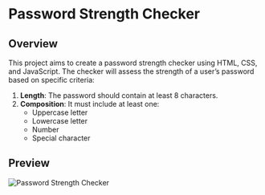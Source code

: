 # Password Strength Checker

## Overview
This project aims to create a password strength checker using HTML, CSS, and JavaScript. The checker will assess the strength of a user’s password based on specific criteria:

1. **Length**: The password should contain at least 8 characters.
2. **Composition**: It must include at least one:
    - Uppercase letter
    - Lowercase letter
    - Number
    - Special character

## Preview
![Password Strength Checker](https://github.com/nguyetha79/Javascript-Projects/blob/main/password-strength-checker/password-strength-checker.gif)

